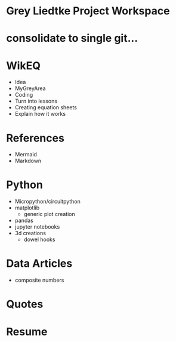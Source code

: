 # Grey Liedtke Project Workspace
# consolidate to single git...

# WikEQ
- Idea
- MyGreyArea
- Coding
- Turn into lessons
- Creating equation sheets
- Explain how it works

# References
- Mermaid
- Markdown

# Python
- Micropython/circuitpython
- matplotlib
  - generic plot creation
- pandas
- jupyter notebooks
- 3d creations
  - dowel hooks

# Data Articles
- composite numbers

# Quotes

# Resume